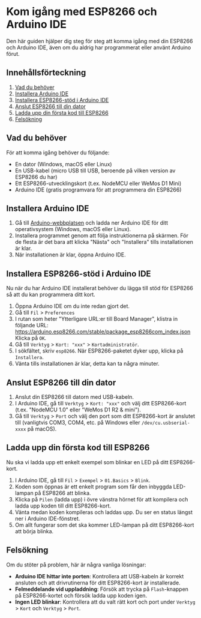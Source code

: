 # Kom igång med ESP8266 och Arduino IDE

Den här guiden hjälper dig steg för steg att komma igång med din ESP8266 och Arduino IDE, även om du aldrig har programmerat eller använt Arduino förut.

## Innehållsförteckning
1. [Vad du behöver](#vad-du-behöver)
2. [Installera Arduino IDE](#installera-arduino-ide)
3. [Installera ESP8266-stöd i Arduino IDE](#installera-esp8266-stöd-i-arduino-ide)
4. [Anslut ESP8266 till din dator](#anslut-esp8266-till-din-dator)
5. [Ladda upp din första kod till ESP8266](#ladda-upp-din-första-kod-till-esp8266)
6. [Felsökning](#felsökning)

## Vad du behöver

För att komma igång behöver du följande:
- En dator (Windows, macOS eller Linux)
- En USB-kabel (micro USB till USB, beroende på vilken version av ESP8266 du har)
- Ett ESP8266-utvecklingskort (t.ex. NodeMCU eller WeMos D1 Mini)
- Arduino IDE (gratis programvara för att programmera din ESP8266)

## Installera Arduino IDE

1. Gå till [Arduino-webbplatsen](https://www.arduino.cc/en/software) och ladda ner Arduino IDE för ditt operativsystem (Windows, macOS eller Linux).
2. Installera programmet genom att följa instruktionerna på skärmen. För de flesta är det bara att klicka "Nästa" och "Installera" tills installationen är klar.
3. När installationen är klar, öppna Arduino IDE.

## Installera ESP8266-stöd i Arduino IDE

Nu när du har Arduino IDE installerat behöver du lägga till stöd för ESP8266 så att du kan programmera ditt kort.

1. Öppna Arduino IDE om du inte redan gjort det.
2. Gå till `Fil` > `Preferences` 
3. I rutan som heter "Ytterligare URL:er till Board Manager", klistra in följande URL: https://arduino.esp8266.com/stable/package_esp8266com_index.json
Klicka på `OK`.
4. Gå till `Verktyg` > `Kort: "xxx"` > `Kortadministratör`.
5. I sökfältet, skriv `esp8266`. När ESP8266-paketet dyker upp, klicka på `Installera`.
6. Vänta tills installationen är klar, detta kan ta några minuter.

## Anslut ESP8266 till din dator

1. Anslut din ESP8266 till datorn med USB-kabeln.
2. I Arduino IDE, gå till `Verktyg` > `Kort: "xxx"` och välj ditt ESP8266-kort (t.ex. "NodeMCU 1.0" eller "WeMos D1 R2 & mini").
3. Gå till `Verktyg` > `Port` och välj den port som ditt ESP8266-kort är anslutet till (vanligtvis COM3, COM4, etc. på Windows eller `/dev/cu.usbserial-xxxx` på macOS).

## Ladda upp din första kod till ESP8266

Nu ska vi ladda upp ett enkelt exempel som blinkar en LED på ditt ESP8266-kort.

1. I Arduino IDE, gå till `Fil` > `Exempel` > `01.Basics` > `Blink`.
2. Koden som öppnas är ett enkelt program som får den inbyggda LED-lampan på ESP8266 att blinka.
3. Klicka på `Pilen` (ladda upp) i övre vänstra hörnet för att kompilera och ladda upp koden till ditt ESP8266-kort.
4. Vänta medan koden kompileras och laddas upp. Du ser en status längst ner i Arduino IDE-fönstret.
5. Om allt fungerar som det ska kommer LED-lampan på ditt ESP8266-kort att börja blinka.

## Felsökning

Om du stöter på problem, här är några vanliga lösningar:

- **Arduino IDE hittar inte porten**: Kontrollera att USB-kabeln är korrekt ansluten och att drivrutinerna för ditt ESP8266-kort är installerade.
- **Felmeddelande vid uppladdning**: Försök att trycka på `Flash`-knappen på ESP8266-kortet och försök ladda upp koden igen.
- **Ingen LED blinkar**: Kontrollera att du valt rätt kort och port under `Verktyg` > `Kort` och `Verktyg` > `Port`.

